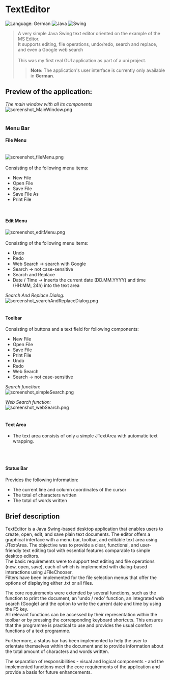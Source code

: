 # TextEditor

![Language: German](https://img.shields.io/badge/language-German-blue)
![Java](https://img.shields.io/badge/built_with-Java-yellow)
![Swing](https://img.shields.io/badge/gui-Swing-blue)


>A very simple Java Swing text editor oriented on the example of the MS Editor.
> <br>It supports editing, file operations, undo/redo, search and replace, and even a Google web search
> <br><br> This was my first real GUI application as part of a uni project.
> >**Note:** The application's user interface is currently only available in **German**.

## Preview of the application:
*_The main window with all its components_*
<br>![screenshot_MainWindow.png](assets/screenshots/screenshot_MainWindow.png)
<br><br>

### Menu Bar
#### File Menu
<br>![screenshot_fileMenu.png](assets/screenshots/screenshot_fileMenu.png)
<br><br>
Consisting of the following menu items:
- New File
- Open File
- Save File
- Save File As
- Print File

<br>

#### Edit Menu
![screenshot_editMenu.png](assets/screenshots/screenshot_editMenu.png)
<br><br>
Consisting of the following menu items:
- Undo
- Redo
- Web Search -> search with Google
- Search -> not case-sensitive
- Search and Replace
- Date / Time -> inserts the current date (DD.MM.YYYY) and time (HH:MM, 24h) into the text area

*_Search And Replace Dialog:_*
<br>![screenshot_searchAndReplaceDialog.png](assets/screenshots/screenshot_searchAndReplaceDialog.png)
<br><br>

#### Toolbar
Consisting of buttons and a text field for following components:
- New File
- Open File
- Save File
- Print File
- Undo
- Redo
- Web Search
- Search -> not case-sensitive

*_Search function:_*
<br>![screenshot_simpleSearch.png](assets/screenshots/screenshot_simpleSearch.png)

*_Web Search function:_*
<br>![screenshot_webSearch.png](assets/screenshots/screenshot_webSearch.png)
<br><br>

#### Text Area
- The text area consists of only a simple JTextArea with automatic text wrapping.

<br><br>
#### Status Bar
Provides the following information:
- The current line and column coordinates of the cursor
- The total of characters written
- The total of words written


## Brief description
TextEditor is a Java Swing-based desktop application that enables users to create, open, edit, and save plain text documents. 
The editor offers a graphical interface with a menu bar, toolbar, and editable text area using JTextArea. 
The objective was to provide a clear, functional, and user-friendly text editing tool with essential features 
comparable to simple desktop editors.
<br>The basic requirements were to support text editing and file operations (new, open, save), each of which is implemented 
with dialog-based interactions using JFileChooser. 
<br>Filters have been implemented for the file selection menus that offer the options of displaying either .txt or all files.

The core requirements were extended by several functions, such as the function to print the document, 
an 'undo / redo' function, an integrated web search (Google) and the option to write the current date and time by using the F5 key.
<br>All relevant functions can be accessed by their representation within the toolbar or by pressing the 
corresponding keyboard shortcuts. This ensures that the programme is practical to use and provides 
the usual comfort functions of a text programme.

Furthermore, a status bar has been implemented to help the user to orientate themselves within the document and to provide 
information about the total amount of characters and words written.

The separation of responsibilities - visual and logical components - and the implemented functions meet the core 
requirements of the application and provide a basis for future enhancements.